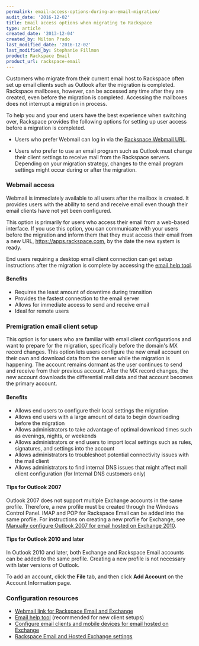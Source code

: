 ```yaml
---
permalink: email-access-options-during-an-email-migration/
audit_date: '2016-12-02'
title: Email access options when migrating to Rackspace
type: article
created_date: '2013-12-04'
created_by: Milton Prado
last_modified_date: '2016-12-02'
last_modified_by: Stephanie Fillmon
product: Rackspace Email
product_url: rackspace-email
---
```


Customers who migrate from their current email host to Rackspace often set up email clients such as Outlook after the migration is completed. Rackspace mailboxes, however, can be accessed any time after they are created, even before the migration is completed. Accessing the mailboxes does not interrupt a migration in process.

To help you and your end users have the best experience when switching over, Rackspace provides the following options for setting up user access before a migration is completed.

- Users who prefer Webmail can log in via the [Rackspace Webmail URL](https://apps.rackspace.com).

- Users who prefer to use an email program such as Outlook must change their client settings to receive mail from the Rackspace servers. Depending on your migration strategy, changes to the email program settings might occur during or after the migration.

### Webmail access

Webmail is immediately available to all users after the mailbox is created. It provides users with the ability to send and receive email even though their email clients have not yet been configured.

This option is primarily for users who access their email from a web-based interface. If you use this option, you can communicate with your users before the migration and inform them that they must access their email from a new URL, <https://apps.rackspace.com>, by the date the new system is ready.

End users requiring a desktop email client connection can get setup instructions after the migration is complete by accessing the [email help tool](https://emailhelp.rackspace.com).

#### Benefits

- Requires the least amount of downtime during transition
- Provides the fastest connection to the email server
- Allows for immediate access to send and receive email
- Ideal for remote users

### Premigration email client setup

This option is for users who are familiar with email client configurations and want to prepare for the migration, specifically before the domain's MX record changes. This option lets users configure the new email account on their own and download data from the server while the migration is happening. The account remains dormant as the user continues to send and receive from their previous account. After the MX record changes, the new account downloads the differential mail data and that account becomes the primary account.

#### Benefits

- Allows end users to configure their local settings the migration
- Allows end users with a large amount of data to begin downloading before the migration
- Allows administrators to take advantage of optimal download times such as evenings, nights, or weekends
- Allows administrators or end users to import local settings such as rules, signatures, and settings into the account
- Allows administrators to troubleshoot potential connectivity issues with the mail client
- Allows administrators to find internal DNS issues that might affect mail client configuration (for Internal DNS customers only)

#### Tips for Outlook 2007

Outlook 2007 does not support multiple Exchange accounts in the same profile. Therefore, a new profile must be created through the Windows Control Panel. IMAP and POP for Rackspace Email can be added into the same profile. For instructions on creating a new profile for Exchange, see [Manually configure Outlook 2007 for email hosted on Exchange 2010](/how-to/manually-configure-outlook-2007-for-email-hosted-on-exchange-2010).

#### Tips for Outlook 2010 and later

In Outlook 2010 and later, both Exchange and Rackspace Email accounts can be added to the same profile.  Creating a new profile is not necessary with later versions of Outlook.

To add an account, click the **File** tab, and then click **Add Account** on the Account Information page.

### Configuration resources

- [Webmail link for Rackspace Email and Exchange](https://apps.rackspace.com)
- [Email help tool](https://emailhelp.rackspace.com) (recommended for new client setups)
- [Configure email clients and mobile devices for email hosted on Exchange](/how-to/configure-email-clients-and-mobile-devices-for-email-hosted-on-exchange)
- [Rackspace Email and Hosted Exchange settings](/how-to/rackspace-email-and-hosted-exchange-settings)
